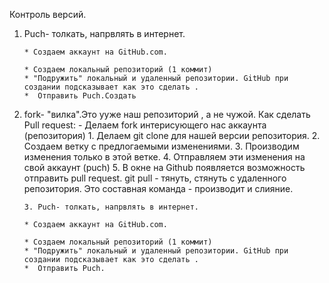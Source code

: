 Контроль версий.

1. Puch- толкать, напрвлять в интернет.
       
       * Создаем аккаунт на GitHub.com.

       * Создаем локальный репозиторий (1 коммит)
       * "Подружить" локальный и удаленный репозитории. GitHub при создании подсказывает как это сделать .
       *  Отправить Puch.Создать 
2. fork- "вилка".Это ууже наш репозиторий , а не чужой. 
       Как сделать Pull request:
       - Делаем fork интерисующего нас аккаунта (репозитория)
       1. Делаем git clone для нашей версии репозитория.
       2. Создаем ветку с предлогаемыми изменениями.
       3. Производим изменения только в этой ветке.
       4. Отправляем эти изменения на свой аккаунт (puch)
       5. В окне на Github появляется возможность отправить pull request.
       git pull - тянуть, стянуть с удаленного репозитория. Это составная команда - производит и слияние.
       
       3. Puch- толкать, напрвлять в интернет.
       
       * Создаем аккаунт на GitHub.com.

       * Создаем локальный репозиторий (1 коммит)
       * "Подружить" локальный и удаленный репозитории. GitHub при создании подсказывает как это сделать .
       *  Отправить Puch.
       
